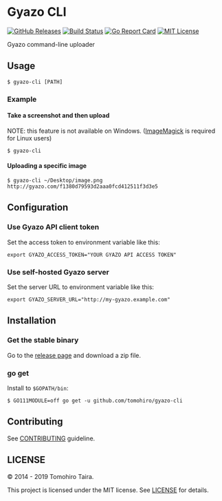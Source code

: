Gyazo CLI
================================================================================

[![GitHub Releases](https://img.shields.io/github/release/tomohiro/gyazo-cli.svg?style=flat-square)](https://github.com/tomohiro/gyazo-cli/releases)
[![Build Status](https://img.shields.io/travis/com/tomohiro/gyazo-cli.svg?style=flat-square)](https://travis-ci.com/tomohiro/gyazo-cli)
[![Go Report Card](https://goreportcard.com/badge/github.com/tomohiro/gyazo-cli?style=flat-square)](https://goreportcard.com/report/github.com/tomohiro/gyazo-cli)
[![MIT License](http://img.shields.io/badge/license-MIT-blue.svg?style=flat-square)](https://github.com/tomohiro/gyazo-cli/blob/master/LICENSE)

Gyazo command-line uploader


Usage
--------------------------------------------------------------------------------

```
$ gyazo-cli [PATH]
```

### Example

#### Take a screenshot and then upload

NOTE: this feature is not available on Windows. ([ImageMagick](http://www.imagemagick.org/script/index.php) is required for Linux users)

```
$ gyazo-cli
```

#### Uploading a specific image

```
$ gyazo-cli ~/Desktop/image.png
http://gyazo.com/f1380d79593d2aaa0fcd412511f3d3e5
```


Configuration
--------------------------------------------------------------------------------

### Use Gyazo API client token

Set the access token to environment variable like this:

```
export GYAZO_ACCESS_TOKEN="YOUR GYAZO API ACCESS TOKEN"
```


### Use self-hosted Gyazo server

Set the server URL to environment variable like this:

```
export GYAZO_SERVER_URL="http://my-gyazo.example.com"
```


Installation
--------------------------------------------------------------------------------

### Get the stable binary

Go to the [release page](https://github.com/tomohiro/gyazo-cli/releases) and download a zip file.


### go get

Install to `$GOPATH/bin`:

```
$ GO111MODULE=off go get -u github.com/tomohiro/gyazo-cli
```


Contributing
--------------------------------------------------------------------------------

See [CONTRIBUTING](CONTRIBUTING.md) guideline.


LICENSE
--------------------------------------------------------------------------------

&copy; 2014 - 2019 Tomohiro Taira.

This project is licensed under the MIT license. See [LICENSE](LICENSE) for details.
